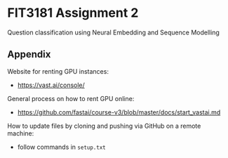 # FIT3181 Assignment 2
Question classification using Neural Embedding and Sequence Modelling

## Appendix

Website for renting GPU instances:

- https://vast.ai/console/

General process on how to rent GPU online:

- https://github.com/fastai/course-v3/blob/master/docs/start_vastai.md

How to update files by cloning and pushing via GitHub on a remote machine:

- follow commands in `setup.txt`
